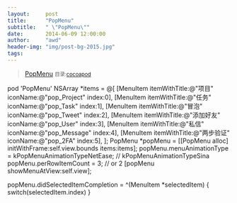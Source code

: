 ```yaml
---
layout:     post
title:      "PopMenu"
subtitle:   " \"PopMenu\""
date:       2014-06-09 12:00:00
author:     "awd"
header-img: "img/post-bg-2015.jpg"
tags:
---
```

>[PopMenu](https://github.com/xhzengAIB/PopMenu)
><small>目录:[cocoapod](/2014/06/09/cocoapod-cocoapod)</small>

pod 'PopMenu'
NSArray *items = @[
	[MenuItem itemWithTitle:@"项目" iconName:@"pop_Project" index:0],
        [MenuItem itemWithTitle:@"任务" iconName:@"pop_Task" index:1],
        [MenuItem itemWithTitle:@"冒泡" iconName:@"pop_Tweet" index:2],
        [MenuItem itemWithTitle:@"添加好友" iconName:@"pop_User" index:3],
        [MenuItem itemWithTitle:@"私信" iconName:@"pop_Message" index:4],
        [MenuItem itemWithTitle:@"两步验证" iconName:@"pop_2FA" index:5],
];
PopMenu *popMenu = [[PopMenu alloc] initWithFrame:self.view.bounds items:items];
popMenu.menuAnimationType = kPopMenuAnimationTypeNetEase; // kPopMenuAnimationTypeSina
popMenu.perRowItemCount = 3; // or 2
[popMenu showMenuAtView:self.view];

popMenu.didSelectedItemCompletion = ^(MenuItem *selectedItem) {
	switch(selectedItem.index)
}
